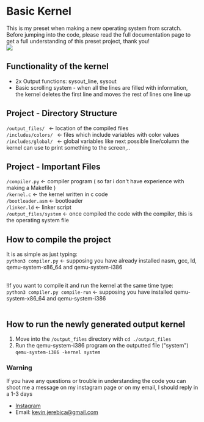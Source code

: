 # Basic Kernel
This is my preset when making a new operating system from scratch. <br>
Before jumping into the code, please read the full documentation page to get a full understanding of this preset project, thank you! <br>
<img src="https://cdn.discordapp.com/attachments/708008758902784110/833254841806618674/unknown.png"><br>
## Functionality of the kernel
 - 2x Output functions: sysout_line, sysout<br>
 - Basic scrolling system - when all the lines are filled with information,<br>
    the kernel deletes the first line and moves the rest of lines one line up<br>

## Project - Directory Structure
 ```/output_files/ ``` <- location of the compiled files<br>
 ```/includes/colors/ ``` <- files which include variables with color values<br>
 ```/includes/global/ ``` <- global variables like next possible line/column the kernel can use to print something to the screen,.. <br>
 
## Project - Important Files
```/compiler.py``` <- compiler program ( so far i don't have experience with making a Makefile )<br>
```/kernel.c``` <- the kernel written in c code<br>
```/bootloader.asm``` <- bootloader<br>
```/linker.ld``` <- linker script<br>
```/output_files/system``` <- once compiled the code with the compiler, this is the operating system file<br>

## How to compile the project
It is as simple as just typing: <br>
```python3 compiler.py``` <- supposing you have already installed nasm, gcc, ld, qemu-system-x86_64 and qemu-system-i386 <br><br>

!If you want to compile it and run the kernel at the same time type: <br>
```python3 compiler.py compile-run``` <- supposing you have installed qemu-system-x86_64 and qemu-system-i386<br><br> 

## How to run the newly generated output kernel 
1) Move into the ```/output_files``` directory with ```cd ./output_files``` <br>
2) Run the qemu-system-i386 program on the outputted file ("system") ```qemu-system-i386 -kernel system``` 

### Warning 
If you have any questions or trouble in understanding the code you can shoot me a message on my instagram page or on my email, I should reply in a 1-3 days
 - <a href="https://instagram.com/kevinj____">Instagram</a>
 - Email: kevin.jerebica@gmail.com
